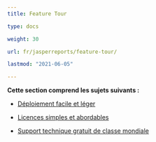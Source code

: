 ```yaml
---
title: Feature Tour

type: docs

weight: 30

url: fr/jasperreports/feature-tour/

lastmod: "2021-06-05"

---
```


**Cette section comprend les sujets suivants :**

- [Déploiement facile et léger](/pdf/jasperreports/easy-and-lightweight-deployment/)

- [Licences simples et abordables](/pdf/jasperreports/simple-and-affordable-licensing/)

- [Support technique gratuit de classe mondiale](/pdf/jasperreports/world-class-free-technical-support/)